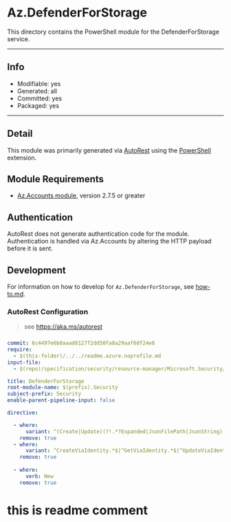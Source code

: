 <!-- region Generated -->
# Az.DefenderForStorage
This directory contains the PowerShell module for the DefenderForStorage service.

---
## Info
- Modifiable: yes
- Generated: all
- Committed: yes
- Packaged: yes

---
## Detail
This module was primarily generated via [AutoRest](https://github.com/Azure/autorest) using the [PowerShell](https://github.com/Azure/autorest.powershell) extension.

## Module Requirements
- [Az.Accounts module](https://www.powershellgallery.com/packages/Az.Accounts/), version 2.7.5 or greater

## Authentication
AutoRest does not generate authentication code for the module. Authentication is handled via Az.Accounts by altering the HTTP payload before it is sent.

## Development
For information on how to develop for `Az.DefenderForStorage`, see [how-to.md](how-to.md).
<!-- endregion -->

### AutoRest Configuration
> see https://aka.ms/autorest

###
``` yaml
commit: 6c4497e6b0aaad8127f2dd50fa8a29aaf68f24e6
require:
  - $(this-folder)/../../readme.azure.noprofile.md
input-file:
  - $(repo)/specification/security/resource-manager/Microsoft.Security/preview/2022-12-01-preview/defenderForStorageSettings.json

title: DefenderForStorage
root-module-name: $(prefix).Security
subject-prefix: Security
enable-parent-pipeline-input: false

directive:  

  - where:
      variant: ^(Create|Update)(?!.*?Expanded|JsonFilePath|JsonString)
    remove: true
  - where:
      variant: ^CreateViaIdentity.*$|^GetViaIdentity.*$|^UpdateViaIdentityExpanded.*$
    remove: true
  
  - where:
      verb: New
    remove: true

```

# this is readme comment
